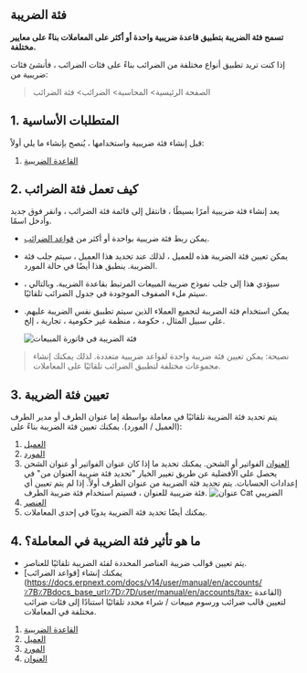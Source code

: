 ## فئة الضريبة

**تسمح فئة الضريبة بتطبيق قاعدة ضريبية واحدة أو أكثر على المعاملات بناءً على معايير مختلفة.**

إذا كنت تريد تطبيق أنواع مختلفة من الضرائب بناءً على فئات الضرائب ، فأنشئ فئات ضريبية من:

> الصفحة الرئيسية> المحاسبة> الضرائب> فئة الضرائب

## 1. المتطلبات الأساسية

قبل إنشاء فئة ضريبية واستخدامها ، يُنصح بإنشاء ما يلي أولاً:

1. [القاعدة الضريبية](https://docs.erpnext.com/docs/v13/user/manual/en/accounts/tax-rule)

## 2. كيف تعمل فئة الضرائب

يعد إنشاء فئة ضريبية أمرًا بسيطًا ، فانتقل إلى قائمة فئة الضرائب ، وانقر فوق جديد وأدخل اسمًا.

* يمكن ربط فئة ضريبية بواحدة أو أكثر من [قواعد الضرائب](https://docs.erpnext.com/docs/v13/user/manual/en/accounts/tax-rule).
* يمكن تعيين فئة الضريبة هذه للعميل ، لذلك عند تحديد هذا العميل ، سيتم جلب فئة الضريبة. ينطبق هذا أيضًا في حالة المورد.
* سيؤدي هذا إلى جلب نموذج ضريبة المبيعات المرتبط بقاعدة الضريبة. وبالتالي ، سيتم ملء الصفوف الموجودة في جدول الضرائب تلقائيًا.
* يمكن استخدام فئة الضريبة لتجميع العملاء الذين سيتم تطبيق نفس الضريبة عليهم. على سبيل المثال ، حكومة ، منظمة غير حكومية ، تجارية ، إلخ.
    
    ![فئة الضريبة في فاتورة المبيعات](https://docs.erpnext.com/files/tax-category-in-invoice.gif)
    

> نصيحة: يمكن تعيين فئة ضريبة واحدة لقواعد ضريبية متعددة. لذلك يمكنك إنشاء مجموعات مختلفة لتطبيق الضرائب تلقائيًا على المعاملات.

## 3. تعيين فئة الضريبة

يتم تحديد فئة الضريبة تلقائيًا في معاملة بواسطة إما عنوان الطرف أو مدير الطرف (العميل / المورد). يمكنك تعيين فئة الضريبة بناءً على:

1. [العميل](https://docs.erpnext.com/docs/v13/user/manual/en/CRM/customer)
2. [المورد](https://docs.erpnext.com/docs/v13/user/manual/en/buying/supplier)
3. [العنوان](https://docs.erpnext.com/docs/v13/user/manual/en/CRM/address) الفواتير أو الشحن. يمكنك تحديد ما إذا كان عنوان الفواتير أو عنوان الشحن يحصل على الأفضلية عن طريق تغيير الخيار "تحديد فئة ضريبة العنوان من" في إعدادات الحسابات. يتم تحديد فئة الضريبة من عنوان الطرف أولاً. إذا لم يتم تعيين أي فئة ضريبية للعنوان ، فسيتم استخدام فئة ضريبة الطرف. ![عنوان Cat الضريبي](https://docs.erpnext.com/files/tax-category-in-address.png)
4. [العنصر](https://docs.erpnext.com/docs/v13/user/manual/en/stock/item#316-item-tax)
5. يمكنك أيضًا تحديد فئة الضريبة يدويًا في إحدى المعاملات.

## 4. ما هو تأثير فئة الضريبة في المعاملة؟

* يتم تعيين قوالب ضريبة العناصر المحددة لفئة الضريبة تلقائيًا للعناصر.
* يمكنك إنشاء [قواعد الضرائب](https://docs.erpnext.com/docs/v14/user/manual/en/accounts/٪7B٪7Bdocs_base_url٪7D٪7D/user/manual/en/accounts/tax- القاعدة) لتعيين قالب ضرائب ورسوم مبيعات / شراء محدد تلقائيًا استنادًا إلى فئات ضرائب مختلفة في المعاملات.

1. [القاعدة الضريبية](https://docs.erpnext.com/docs/v13/user/manual/en/accounts/tax-rule)
2. [العميل](https://docs.erpnext.com/docs/v13/user/manual/en/CRM/customer)
3. [المورد](https://docs.erpnext.com/docs/v13/user/manual/en/buying/supplier)
4. [العنوان](https://docs.erpnext.com/docs/v13/user/manual/en/CRM/address)